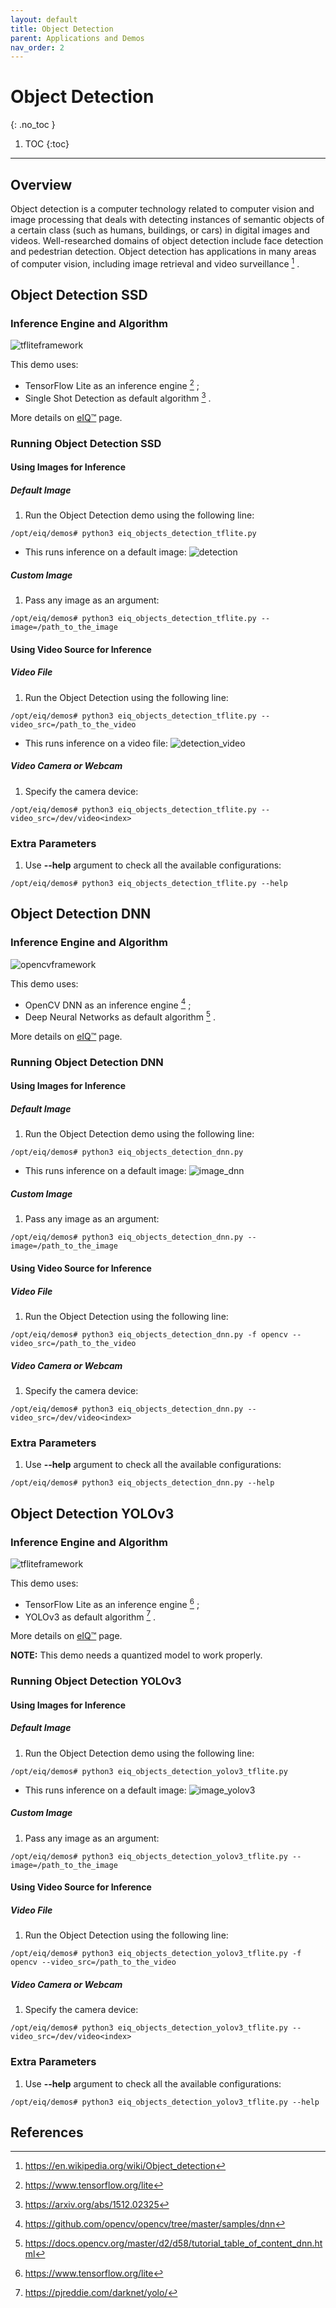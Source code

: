 ```yaml
---
layout: default
title: Object Detection
parent: Applications and Demos
nav_order: 2
---
```


# **Object Detection**
{: .no_toc }

1. TOC
{:toc}
---

## **Overview**

Object detection is a computer technology related to computer vision and image
processing that deals with detecting instances of semantic objects of a certain
class (such as humans, buildings, or cars) in digital images and videos.
Well-researched domains of object detection include face detection and pedestrian
detection. Object detection has applications in many areas of computer vision,
including image retrieval and video surveillance [^1] .

## **Object Detection SSD**

### **Inference Engine and Algorithm**

![tfliteframework][tflite]

This demo uses:

 * TensorFlow Lite as an inference engine [^2] ;
 * Single Shot Detection as default algorithm [^3] .

More details on [eIQ™][eiq] page.

### **Running Object Detection SSD**

#### **Using Images for Inference**

##### **Default Image**

1. Run the Object Detection demo using the following line:
```console
/opt/eiq/demos# python3 eiq_objects_detection_tflite.py
```
  * This runs inference on a default image:
  ![detection][image_eIQObjectDetection]

##### **Custom Image**

1. Pass any image as an argument:
```console
/opt/eiq/demos# python3 eiq_objects_detection_tflite.py --image=/path_to_the_image
```

#### **Using Video Source for Inference**

##### **Video File**

1. Run the Object Detection using the following line:
```console
/opt/eiq/demos# python3 eiq_objects_detection_tflite.py --video_src=/path_to_the_video
```
  * This runs inference on a video file:
  ![detection_video][video_eIQObjectDetection]

##### **Video Camera or Webcam**

1. Specify the camera device:
```console
/opt/eiq/demos# python3 eiq_objects_detection_tflite.py --video_src=/dev/video<index>
```

### **Extra Parameters**

1. Use **--help** argument to check all the available configurations:
```console
/opt/eiq/demos# python3 eiq_objects_detection_tflite.py --help
```

## **Object Detection DNN**

### **Inference Engine and Algorithm**

![opencvframework][opencv]

This demo uses:

 * OpenCV DNN as an inference engine [^4] ;
 * Deep Neural Networks as default algorithm [^5] .

More details on [eIQ™][eiq] page.

### **Running Object Detection DNN**

#### **Using Images for Inference**

##### **Default Image**

1. Run the Object Detection demo using the following line:
```console
/opt/eiq/demos# python3 eiq_objects_detection_dnn.py
```
  * This runs inference on a default image:
  ![image_dnn][image_eIQObjectDetectionDNN]

##### **Custom Image**

1. Pass any image as an argument:
```console
/opt/eiq/demos# python3 eiq_objects_detection_dnn.py --image=/path_to_the_image
```

#### **Using Video Source for Inference**

##### **Video File**

1. Run the Object Detection using the following line:
```console
/opt/eiq/demos# python3 eiq_objects_detection_dnn.py -f opencv --video_src=/path_to_the_video
```

##### **Video Camera or Webcam**

1. Specify the camera device:
```console
/opt/eiq/demos# python3 eiq_objects_detection_dnn.py --video_src=/dev/video<index>
```

### **Extra Parameters**

1. Use **--help** argument to check all the available configurations:
```console
/opt/eiq/demos# python3 eiq_objects_detection_dnn.py --help
```

## **Object Detection YOLOv3**

### **Inference Engine and Algorithm**

![tfliteframework][tflite]

This demo uses:

 * TensorFlow Lite as an inference engine [^2] ;
 * YOLOv3 as default algorithm [^6] .

More details on [eIQ™][eiq] page.

**NOTE:** This demo needs a quantized model to work properly.

### **Running Object Detection YOLOv3**

#### **Using Images for Inference**

##### **Default Image**

1. Run the Object Detection demo using the following line:
```console
/opt/eiq/demos# python3 eiq_objects_detection_yolov3_tflite.py
```
  * This runs inference on a default image:
  ![image_yolov3][image_eIQObjectDetectionYOLOv3]

##### **Custom Image**

1. Pass any image as an argument:
```console
/opt/eiq/demos# python3 eiq_objects_detection_yolov3_tflite.py --image=/path_to_the_image
```

#### **Using Video Source for Inference**

##### **Video File**

1. Run the Object Detection using the following line:
```console
/opt/eiq/demos# python3 eiq_objects_detection_yolov3_tflite.py -f opencv --video_src=/path_to_the_video
```

##### **Video Camera or Webcam**

1. Specify the camera device:
```console
/opt/eiq/demos# python3 eiq_objects_detection_yolov3_tflite.py --video_src=/dev/video<index>
```

### **Extra Parameters**

1. Use **--help** argument to check all the available configurations:
```console
/opt/eiq/demos# python3 eiq_objects_detection_yolov3_tflite.py --help
```

## **References**

[^1]: https://en.wikipedia.org/wiki/Object_detection
[^2]: https://www.tensorflow.org/lite
[^3]: https://arxiv.org/abs/1512.02325
[^4]: https://github.com/opencv/opencv/tree/master/samples/dnn
[^5]: https://docs.opencv.org/master/d2/d58/tutorial_table_of_content_dnn.html
[^6]: https://pjreddie.com/darknet/yolo/

[image_eIQObjectDetection]: ../media/demos/eIQObjectDetection/image_eiqobjectdetection_resized_logo.gif

[video_eIQObjectDetection]: ../media/demos/eIQObjectDetection/video_eIQObjectDetection.gif

[image_eIQObjectDetectionDNN]: ../media/demos/eIQObjectDetectionDNN/image_eiqobjectdetectiondnn_resized_logo.gif

[image_eIQObjectDetectionYOLOv3]: ../media/demos/eIQObjectDetectionYOLOV3/image_eiqobjectdetectionyolov3_resized_logo.gif

[tflite]: https://img.shields.io/badge/TFLite-2.1.0-orange
[opencv]: https://img.shields.io/badge/OpenCV-4.2.0-yellow
[eiq]: https://www.nxp.com/design/software/development-software/eiq-ml-development-environment:EIQ
